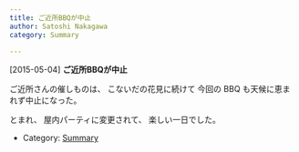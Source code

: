 ```yaml
---
title: ご近所BBQが中止
author: Satoshi Nakagawa
category: Summary

---
```


[2015-05-04] **ご近所BBQが中止** 

 ご近所さんの催しものは、
こないだの花見に続けて
今回の BBQ も天候に恵まれず中止になった。

 とまれ、
屋内パーティに変更されて、
楽しい一日でした。

- Category: [Summary](https://merapano.github.io/categories.html#Summary)

